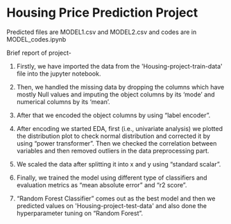 # Housing Price Prediction Project
Predicted files are MODEL1.csv and MODEL2.csv and codes are in MODEL_codes.ipynb

Brief report of project-
1) Firstly, we have imported the data from the 'Housing-project-train-data' file into the jupyter notebook.

2) Then, we handled the missing data by dropping the columns which have mostly Null values and imputing the object columns by its ‘mode’ and numerical columns by its ‘mean’.

3) After that we encoded the object columns by using “label encoder”.

4) After encoding we started EDA, first (i.e., univariate analysis) we plotted the distribution plot to check normal distribution and corrected it by using “power transformer”. Then we checked the correlation between variables and then removed outliers in the data preprocessing part.

5) We scaled the data after splitting it into x and y using “standard scalar”.

6) Finally, we trained the model using different type of classifiers and evaluation metrics as “mean absolute error” and “r2 score”.

7) “Random Forest Classifier” comes out as the best model and then we predicted values on 'Housing-project-test-data' and also done the hyperparameter tuning on “Random Forest”.

 
